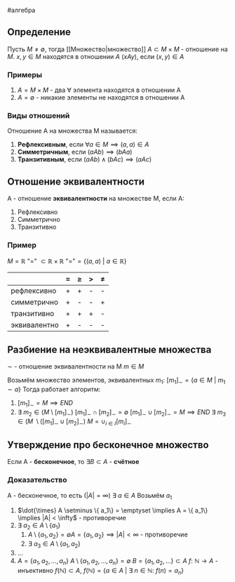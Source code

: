 #алгебра 
## Определение
Пусть $M \neq \emptyset$, тогда [[Множество|множество]] $A \subset M \times M$ - отношение на $M$.
$x, y \in M$ находятся в отношении $A \ (xAy)$, если $(x, y) \in A$
### Примеры
1. $A = M \times M$ - два $\forall$ элемента находятся в отношении A
2. $A = \emptyset$ - никакие элементы не находятся в отношении A
### Виды отношений
Отношение A на множества M называется:
1. **Рефлексивным**, если $\forall a \in M \implies (a, a) \in A$
2. **Симметричным**, если $(aAb) \implies (bAa)$
3. **Транзитивным**, если $(aAb) \wedge (bAc) \implies (aAc)$
## Отношение эквивалентности
A - отношение **эквивалентности** на множестве M, если A:
1. Рефлексивно
2. Симметрично
3. Транзитивно
### Пример
$M = \mathbb{R}$
"=" $\subset \mathbb{R} \times \mathbb{R}$
"="$= \{ (a, a) \ | \ a \in \mathbb{R}\}$

|              | **=** | $\geq$ | >   | $\neq$ |
| ------------ | ----- | ------ | --- | ------ |
| рефлексивно  | +     | +      | -   | -      |
| симметрично  | +     | -      | -   | +      |
| транзитивно  | +     | +      | +   | -      |
| эквивалентно | +     | -      | -   | -      |
## Разбиение на неэквивалентные множества
$\sim$ - отношение эквивалентности на M
$m \in M$

Возьмём множество элементов, эквивалентных $m_1$: $[m_1]_{\sim} = \{ a \in M \ | \ m_1 \sim a\}$
Тогда работает алгоритм:
1. $[m_1]_{\sim} = M \implies END$
2. $\exists \ m_2 \in (M \ \setminus \ [m_1]_{\sim})$
	$[m_1]_{\sim} \cap [m_2]_{\sim} = \emptyset$
	$[m_1]_{\sim} \cup [m_2]_{\sim} = M \implies END$
	$\exists \ m_3 \in (M \ \setminus ([m_1]_{\sim} \cup [m_2]_{\sim})$
	$M = \cup_{i \in I}[m_i]_{\sim}$ 
## Утверждение про бесконечное множество
Если A - **бесконечное**, то $\exists B \subset A$ - **счётное**
### Доказательство
A - бесконечное, то есть ($|A| = \infty$)
$\exists \ a \in A$
Возьмём $a_1$
1. $\dot{\times} A \setminus \{ a_1\} = \emptyset \implies A = \{ a_1\} \implies |A| < \infty$ - противоречие
2. $\exists \ a_2 \in A \setminus \{ a_1\}$
	1. $A \setminus \{ a_1, a_2\} = \emptyset A = \{ a_1, a_2\} \implies |A| < \infty$ - противоречие
	2. $\exists \ a_3 \in A \setminus \{ a_1, a_2\}$
3. $\dots$
4. $A = \{ a_1, a_2, \dots, a_n\}$
$A \setminus \{ a_1, a_2, \dots, a_n\} = \emptyset$
$B = \{ a_1, a_2, \dots\} \subset A$
$f: \ \mathbb{N} \to A$ - инъективно
$f(\mathbb{N}) \subset A, \ f(\mathbb{N}) = \{ a \in A \ | \ \exists \ n \in \mathbb{N}: \ f(n) = a_n\}$